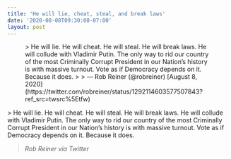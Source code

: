 ```yaml
---
title: 'He will lie, cheat, steal, and break laws'
date: '2020-08-08T09:30:00-07:00'
layout: post
---
```


<figure class="wp-block-embed is-type-rich is-provider-twitter wp-block-embed-twitter"><div class="wp-block-embed__wrapper">> He will lie. He will cheat. He will steal. He will break laws. He will collude with Vladimir Putin. The only way to rid our country of the most Criminally Corrupt President in our Nation’s history is with massive turnout. Vote as if Democracy depends on it. Because it does.
> 
> — Rob Reiner (@robreiner) [August 8, 2020](https://twitter.com/robreiner/status/1292114603577507843?ref_src=twsrc%5Etfw)

<script async="" charset="utf-8" src="https://platform.twitter.com/widgets.js"></script></div></figure>> He will lie. He will cheat. He will steal. He will break laws. He will collude with Vladimir Putin. The only way to rid our country of the most Criminally Corrupt President in our Nation’s history is with massive turnout. Vote as if Democracy depends on it. Because it does.
> 
> <cite>Rob Reiner via Twitter</cite>